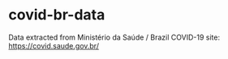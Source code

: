 # covid-br-data

Data extracted from Ministério da Saúde / Brazil COVID-19 site: https://covid.saude.gov.br/